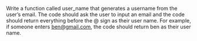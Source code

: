Write a function called user_name that generates a username
from the user’s email. The code should ask the user to input an
email and the code should return everything before the @ sign
as their user name. For example, if someone enters
ben@gmail.com, the code should return ben as their user name.
